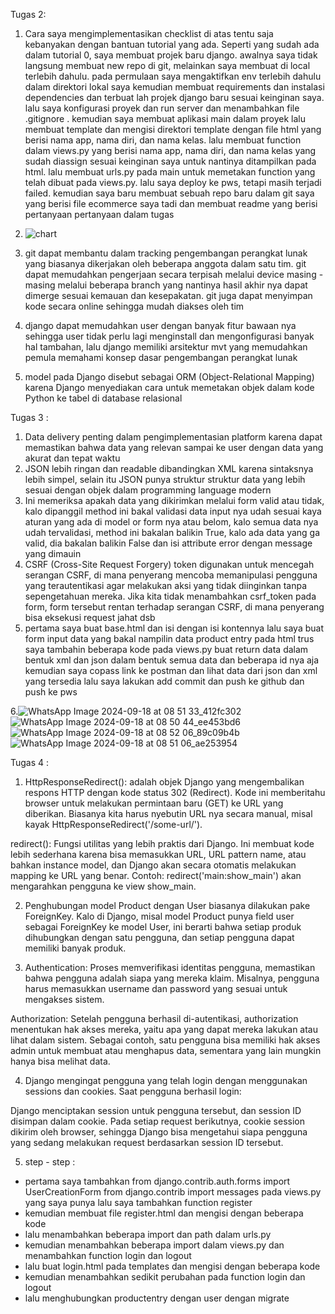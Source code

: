 Tugas 2: 
1. Cara saya mengimplementasikan checklist di atas tentu saja kebanyakan dengan bantuan tutorial yang ada. Seperti yang sudah ada dalam tutorial 0, saya membuat projek baru django. awalnya saya tidak langsung membuat new repo di git, melainkan saya membuat di local terlebih dahulu. pada permulaan saya mengaktifkan env terlebih dahulu dalam direktori lokal saya kemudian membuat requirements dan instalasi dependencies dan terbuat lah projek django baru sesuai keinginan saya. lalu saya konfigurasi proyek dan run server dan menambahkan file .gitignore . kemudian saya membuat aplikasi main dalam proyek lalu membuat template dan mengisi direktori template dengan file html yang berisi nama app, nama diri, dan nama kelas. lalu membuat function dalam views.py yang berisi nama app, nama diri, dan nama kelas yang sudah diassign sesuai keinginan saya untuk nantinya ditampilkan pada html. lalu membuat urls.py pada main untuk memetakan function yang telah dibuat pada views.py. lalu saya deploy ke pws, tetapi masih terjadi failed. kemudian saya baru membuat sebuah repo baru dalam git saya yang berisi file ecommerce saya tadi dan membuat readme yang berisi pertanyaan pertanyaan dalam tugas
   
2. ![chart](https://github.com/user-attachments/assets/8bc4677d-52ca-443c-b417-09c020db4db0)

3. git dapat membantu dalam tracking pengembangan perangkat lunak yang biasanya dikerjakan oleh beberapa anggota dalam satu tim. git dapat memudahkan pengerjaan secara terpisah melalui device masing - masing melalui beberapa branch yang nantinya hasil akhir nya dapat dimerge sesuai kemauan dan kesepakatan. git juga dapat menyimpan kode secara online sehingga mudah diakses oleh tim

4. django dapat memudahkan user dengan banyak fitur bawaan nya sehingga user tidak perlu lagi menginstall dan mengonfigurasi banyak hal tambahan, lalu django memiliki arsitektur mvt yang memudahkan pemula memahami konsep dasar pengembangan perangkat lunak 

5. model pada Django disebut sebagai ORM (Object-Relational Mapping) karena Django menyediakan cara untuk memetakan objek dalam kode Python ke tabel di database relasional

Tugas 3 : 
1. Data delivery penting dalam pengimplementasian platform karena dapat memastikan bahwa data yang relevan sampai ke user dengan data yang akurat dan tepat waktu
2. JSON lebih ringan dan readable dibandingkan XML karena sintaksnya lebih simpel, selain itu JSON punya struktur struktur data yang lebih sesuai dengan objek dalam programming language modern
3. Ini memeriksa apakah data yang dikirimkan melalui form valid atau tidak, kalo dipanggil method ini bakal validasi data input nya udah sesuai kaya aturan yang ada di model or form nya atau belom, kalo semua data nya udah tervalidasi, method ini bakalan balikin True, kalo ada data yang ga valid, dia bakalan balikin False dan isi attribute error dengan message yang dimauin
4. CSRF (Cross-Site Request Forgery) token digunakan untuk mencegah serangan CSRF, di mana penyerang mencoba memanipulasi pengguna yang terautentikasi agar melakukan aksi yang tidak diinginkan tanpa sepengetahuan mereka.
Jika kita tidak menambahkan csrf_token pada form, form tersebut rentan terhadap serangan CSRF, di mana penyerang bisa eksekusi request jahat dsb
5. pertama saya buat base.html dan isi dengan isi kontennya
   lalu saya buat form input data yang bakal nampilin data product entry pada html
   trus saya tambahin beberapa kode pada views.py buat return data dalam bentuk xml dan json dalam bentuk semua data dan beberapa id nya aja
   kemudian saya copass link ke postman dan lihat data dari json dan xml yang tersedia
   lalu saya lakukan add commit dan push ke github dan push ke pws

6.![WhatsApp Image 2024-09-18 at 08 51 33_412fc302](https://github.com/user-attachments/assets/f603af0d-8199-47af-b18f-75ab7845c4c3)
![WhatsApp Image 2024-09-18 at 08 50 44_ee453bd6](https://github.com/user-attachments/assets/d9aa4a96-ef88-4582-a4ac-6cc64b1d099d)
   ![WhatsApp Image 2024-09-18 at 08 52 06_89c09b4b](https://github.com/user-attachments/assets/b9c63137-5dd2-47a6-88f2-c1edcf80c57e)
   ![WhatsApp Image 2024-09-18 at 08 51 06_ae253954](https://github.com/user-attachments/assets/93c08305-7980-4899-b1ae-31a015d13e96)

Tugas 4 : 

1. HttpResponseRedirect(): adalah objek Django yang mengembalikan respons HTTP dengan kode status 302 (Redirect). Kode ini memberitahu browser untuk melakukan permintaan baru (GET) ke URL yang diberikan. Biasanya kita harus nyebutin URL nya secara manual, misal kayak HttpResponseRedirect('/some-url/').

redirect(): Fungsi utilitas yang lebih praktis dari Django. Ini membuat kode lebih sederhana karena bisa memasukkan URL, URL pattern name, atau bahkan instance model, dan Django akan secara otomatis melakukan mapping ke URL yang benar. Contoh: redirect('main:show_main') akan mengarahkan pengguna ke view show_main.

2. Penghubungan model Product dengan User biasanya dilakukan pake ForeignKey. Kalo di Django, misal model Product punya field user sebagai ForeignKey ke model User, ini berarti bahwa setiap produk dihubungkan dengan satu pengguna, dan setiap pengguna dapat memiliki banyak produk.

3. Authentication: Proses memverifikasi identitas pengguna, memastikan bahwa pengguna adalah siapa yang mereka klaim. Misalnya, pengguna harus memasukkan username dan password yang sesuai untuk mengakses sistem.

Authorization: Setelah pengguna berhasil di-autentikasi, authorization menentukan hak akses mereka, yaitu apa yang dapat mereka lakukan atau lihat dalam sistem. Sebagai contoh, satu pengguna bisa memiliki hak akses admin untuk membuat atau menghapus data, sementara yang lain mungkin hanya bisa melihat data.

4. Django mengingat pengguna yang telah login dengan menggunakan sessions dan cookies. Saat pengguna berhasil login:

Django menciptakan session untuk pengguna tersebut, dan session ID disimpan dalam cookie.
Pada setiap request berikutnya, cookie session dikirim oleh browser, sehingga Django bisa mengetahui siapa pengguna yang sedang melakukan request berdasarkan session ID tersebut.

5. step - step : 
- pertama saya tambahkan from django.contrib.auth.forms import UserCreationForm
from django.contrib import messages
pada views.py yang saya punya lalu saya tambahkan function register 
- kemudian membuat file register.html dan mengisi dengan beberapa kode 
- lalu menambahkan beberapa import dan path dalam urls.py
- kemudian menambahkan beberapa import dalam views.py dan menambahkan function login dan logout
- lalu buat login.html pada templates dan mengisi dengan beberapa kode
- kemudian menambahkan sedikit perubahan pada function login dan logout
- lalu menghubungkan productentry dengan user dengan migrate
   


   
